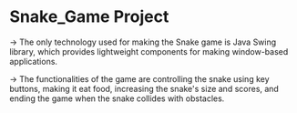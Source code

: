 # Snake_Game Project
-> The only technology used for making the Snake game is Java Swing library, which provides lightweight components for making window-based applications.

-> The functionalities of the game are controlling the snake using key buttons, making it eat food, increasing the snake's size and scores, and ending the game when the snake collides with obstacles.

